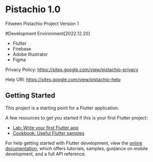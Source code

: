 # Pistachio 1.0

Fitween Pistachio Project Version 1

#Development Environment[2022.12.20]
- Flutter
- Firebase
- Adobe Illustrator
- Figma

Privacy Policy: https://sites.google.com/view/pistachio-privacy

Help URl: https://sites.google.com/view/pistachio-help

## Getting Started

This project is a starting point for a Flutter application.

A few resources to get you started if this is your first Flutter project:

- [Lab: Write your first Flutter app](https://docs.flutter.dev/get-started/codelab)
- [Cookbook: Useful Flutter samples](https://docs.flutter.dev/cookbook)

For help getting started with Flutter development, view the
[online documentation](https://docs.flutter.dev/), which offers tutorials,
samples, guidance on mobile development, and a full API reference.
